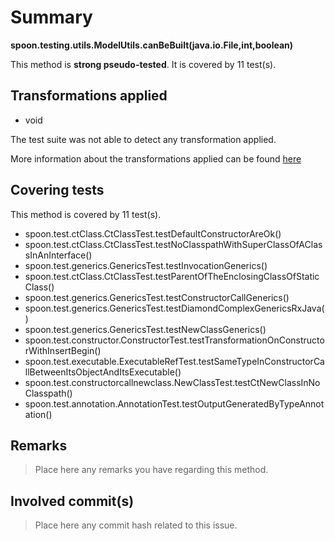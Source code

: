# Summary
**spoon.testing.utils.ModelUtils.canBeBuilt(java.io.File,int,boolean)**

This method is **strong pseudo-tested**.
It is covered by 11 test(s). 


## Transformations applied

- void


The test suite was not able to detect any transformation applied.

More information about the transformations applied can be found [here](https://github.com/STAMP-project/pitest-descartes)

## Covering tests
This method is covered by 11 test(s).
* spoon.test.ctClass.CtClassTest.testDefaultConstructorAreOk()
* spoon.test.ctClass.CtClassTest.testNoClasspathWithSuperClassOfAClassInAnInterface()
* spoon.test.generics.GenericsTest.testInvocationGenerics()
* spoon.test.ctClass.CtClassTest.testParentOfTheEnclosingClassOfStaticClass()
* spoon.test.generics.GenericsTest.testConstructorCallGenerics()
* spoon.test.generics.GenericsTest.testDiamondComplexGenericsRxJava()
* spoon.test.generics.GenericsTest.testNewClassGenerics()
* spoon.test.constructor.ConstructorTest.testTransformationOnConstructorWithInsertBegin()
* spoon.test.executable.ExecutableRefTest.testSameTypeInConstructorCallBetweenItsObjectAndItsExecutable()
* spoon.test.constructorcallnewclass.NewClassTest.testCtNewClassInNoClasspath()
* spoon.test.annotation.AnnotationTest.testOutputGeneratedByTypeAnnotation()


## Remarks
> Place here any remarks you have regarding this method.

## Involved commit(s)

> Place here any commit hash related to this issue.
